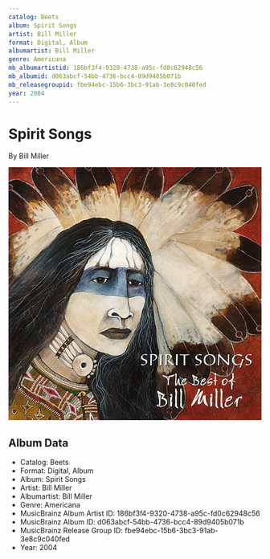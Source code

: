 ```yaml
---
catalog: Beets
album: Spirit Songs
artist: Bill Miller
format: Digital, Album
albumartist: Bill Miller
genre: Americana
mb_albumartistid: 186bf3f4-9320-4738-a95c-fd0c62948c56
mb_albumid: d063abcf-54bb-4736-bcc4-89d9405b071b
mb_releasegroupid: fbe94ebc-15b6-3bc3-91ab-3e8c9c040fed
year: 2004
---
```


# Spirit Songs

By Bill Miller

![](../../assets/beetscovers/Bill_Miller-Spirit_Songs.jpg)

## Album Data

- Catalog: Beets
- Format: Digital, Album
- Album: Spirit Songs
- Artist: Bill Miller
- Albumartist: Bill Miller
- Genre: Americana
- MusicBrainz Album Artist ID: 186bf3f4-9320-4738-a95c-fd0c62948c56
- MusicBrainz Album ID: d063abcf-54bb-4736-bcc4-89d9405b071b
- MusicBrainz Release Group ID: fbe94ebc-15b6-3bc3-91ab-3e8c9c040fed
- Year: 2004

